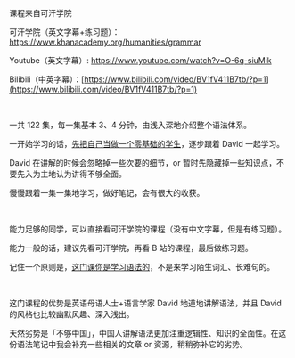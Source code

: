 

课程来自可汗学院

可汗学院（英文字幕+练习题）：https://www.khanacademy.org/humanities/grammar

Youtube（英文字幕）: https://www.youtube.com/watch?v=O-6q-siuMik

Bilibili（中英字幕）：[https://www.bilibili.com/video/BV1fV411B7tb/?p=1](https://www.bilibili.com/video/BV1fV411B7tb/?p=1)

<br />

一共 122 集，每一集基本 3、4 分钟，由浅入深地介绍整个语法体系。

一开始学习的话，<u>先把自己当做一个零基础的学生</u>，逐步跟着 David 一起学习。

David 在讲解的时候会忽略掉一些次要的细节，or 暂时先隐藏掉一些知识点，不要先入为主地认为讲得不够全面。

慢慢跟着一集一集地学习，做好笔记，会有很大的收获。

<br />

能力足够的同学，可以直接看可汗学院的课程（没有中文字幕，但是有练习题）。

能力一般的话，建议先看可汗学院，再看 B 站的课程，最后做练习题。

记住一个原则是，<u>这门课你是学习语法的</u>，不是来学习陌生词汇、长难句的。

<br />

这门课程的优势是英语母语人士+语言学家 David 地道地讲解语法，并且 David 的风格也比较幽默风趣、深入浅出。

天然劣势是「不够中国」，中国人讲解语法更加注重逻辑性、知识的全面性。在这份语法笔记中我会补充一些相关的文章 or 资源，稍稍弥补它的劣势。

